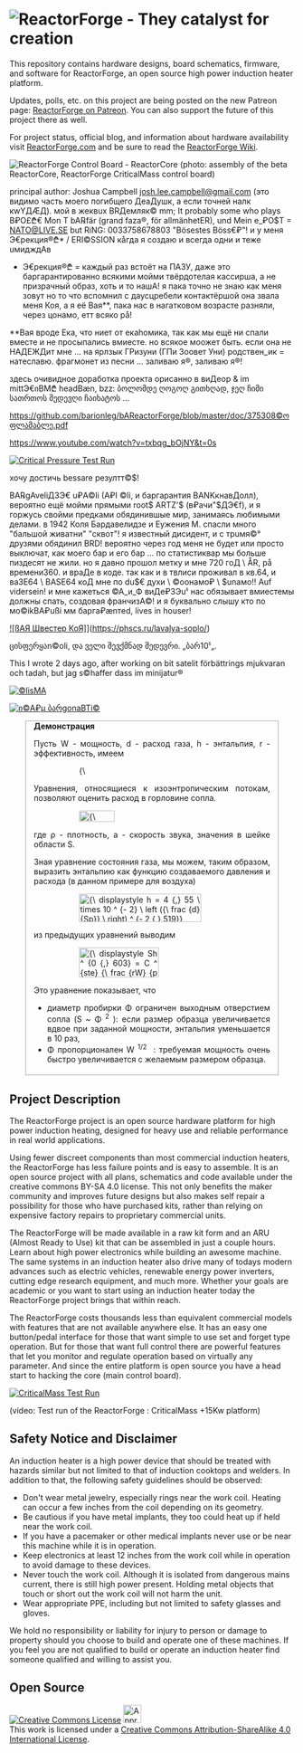 ![ReactorForge - They catalyst for creation](https://raw.github.com/joshcam/ReactorForge/master/doc/images/RF_logo_2_transparent.png)
============

This repository contains hardware designs, board schematics, firmware, and software for ReactorForge, an open source high power induction heater platform.

Updates, polls, etc. on this project are being posted on the new Patreon page: [ReactorForge on Patreon](https://www.patreon.com/ReactorForge). You can also support the future of this project there as well.

For project status, official blog, and information about hardware availability visit [ReactorForge.com](https://reactorforge.com/) and be sure to read the [ReactorForge Wiki](https://github.com/joshcam/ReactorForge/wiki).

![ReactorForge Control Board - ReactorCore](https://raw.github.com/joshcam/ReactorForge/master/doc/images/core/beta_assembly.png)
(photo: assembly of the beta ReactorCore, ReactorForge CriticalMass control board)

principal author: Joshua Campbell josh.lee.campbell@gmail.com (это видимо часть моего погибщего ДеаДушк, а если точней налк кwYДÆД). мой в жеквuх BRДемляк© mm;
It probably some who plays B₽O£₾€ Mon T bA℞fär (grand faza®, för allmänhetER), und Mein e_₽O$T = NATO@LIVE.SE but RiNG: 0033758678803 "Bösestes Böss€₽"!
и у меня Э€рекция®₾* / ERI©SSION кåгда я создаю и всегда одни и теже uмидждАв 

* Э€рекция®₾ = каждый раз встоёт на ПАЗУ, даже это баргарантированно всякими мойми твёрдотелая кассирша, а не призрачный образ, хоть и то нашА! я пака точно не знаю как меня зовут но то что вспомнил с даусцребели контактёршой она звала меня Коя, а я её Вая**, пака нас в нагатковом возрасте разняли, через цонамо, етт всяко рå!

**Baя вроде Ека, что ниет от екаhомика, так как мы ещё ни спали вместе и не просыпались вмиесте. но всякое моожет быть. если она не НАДЕЖДит мне ... на ярлзык ГРизуни (ГПи Зоовет Уни) родствен_ик = натеславю. фрагмонет из песни ... заливаю я®, заливаю я®!      

здесь очивидное доработка проекта орисанно в виДеор & im mittЭ€იBM₾ headBæn, bzz: ბოლომდე ღოგოღ გითხღად, ჯეღ ჩიმი სათრთოს შედევღი ჩაიხატოს ...

https://github.com/barionleg/bAReactorForge/blob/master/doc/375308©ოფლამაბლე.pdf

https://www.youtube.com/watch?v=txbqg_bOjNY&t=0s

[![Critical Pressure Test Run](https://raw.githubusercontent.com/barionleg/bAReactorForge/master/doc/images/%C3%96Max.png)](http://www.youtube.com/watch?v=aeWJyh0dWyg)

хочу достичь bessare резултт©$!

BA℞gAveliДЗЭ€ u₽A©li (A₽I ©li, и баргарантия BANKкнавДолл), вероятно ещё мойми прямыми root$ ARTZ'$ (в₽ачи"$ДЭ€f), и я горжусь свойми предками обядинившые мир, занимаясь любимыми делами. в 1942 Коля Бардавелидзе и Еужения М. спасли много "бальшой живатни" "сквот"! я известный дисидент, и с трuмя©° друзями обядинил BRD!
вероятно через год меня не будет или просто выключат, как моего бар и его бар ... по статистиквар мы больше пиздесят не жили. но я давно прошол метку и мне 720 гоД \  ÅR, på времени360. и враДе в коде. так как и в твлиси проживал в кв.64, и ва3Е64 \ BASE64 коД мне по du$€ духи \ ©оонамо₽ \ $unамо!! Auf vidersein! и мне кажеться ©А_и_Ф виДе₽3Эuჼ нас обязывает вмиестемы должны спать, создовая франчизА©! и я буквально слышу кто по мо©ikBA₽ußi мм барга₽ænтed, lives in houser! 

[![ßAЯ Швестер КоЯ]](https://raw.githubusercontent.com/barionleg/bAReactorForge/master/doc/images/600px-Ville_de_Paris_logo_2019.png)](https://phscs.ru/lavalya-soplo/)

ცისფერყაn©oli,  და ველი შევქმნად შედევრი. „ბარ10ჼ„.

This I wrote 2 days ago, after working on bit satelit förbättrings mjukvaran och tadah, but jag s©haffer dass im minijatur®

[![©lisMA](https://raw.githubusercontent.com/barionleg/bAReactorForge/master/doc/images/AEDC_H3_Arc_Heater.jpg)](https://ru.frwiki.wiki/wiki/Torche_%C3%A0_plasma_(astronautique))

[![ი©A₽µ ბარgonaBTi©](https://raw.githubusercontent.com/barionleg/bAReactorForge/master/doc/images/PHEDRA_BLUNT_ICARE_CNRS.jpg)](https://fr.wikipedia.org/wiki/Fichier:PHEDRA_BLUNT_ICARE_CNRS.jpg)

<div class="NavFrame demonstration" style="border: thin solid #aaaaaa; margin:1em 2em; padding: 0 1em; font-size:100%; text-align:justify; overflow:hidden;">
<div class="NavHead" style="background-color:transparent; padding:0;"><strong>Демонстрация</strong></div>
<div class="NavContent" style="padding-bottom:0.4em">
<p>Пусть W - мощность, d - расход газа, h - энтальпия, r - эффективность, имеем
</p>
<dl><dd><dl><dd><span class="mwe-math-element"><span class="mwe-math-mathml-inline mwe-math-mathml-a11y" style="display: none;"><math xmlns="http://www.w3.org/1998/Math/MathML" alttext="{\displaystyle rW=hd}"><semantics><mrow class="MJX-TeXAtom-ORD"><mstyle displaystyle="true" scriptlevel="0"><mi>р</mi><mi>W</mi><mo>знак равно</mo><mi>час</mi><mi>d</mi></mstyle></mrow><annotation encoding="application/x-tex">{\ displaystyle rW = hd}</annotation></semantics></math></span><img src="https://wikimedia.org/api/rest_v1/media/math/render/svg/737739bd6cfb1f98a2e84c7889752bd0bb861a90" class="mwe-math-fallback-image-inline" aria-hidden="true" style="vertical-align: -0.338ex; width:9.137ex; height:2.176ex;" alt="{\ displaystyle rW = hd}"></span></dd></dl></dd></dl>
<p>Уравнения, относящиеся к изоэнтропическим потокам, позволяют оценить расход в горловине сопла.
</p>
<dl><dd><dl><dd><span class="mwe-math-element"><span class="mwe-math-mathml-inline mwe-math-mathml-a11y" style="display: none;"><math xmlns="http://www.w3.org/1998/Math/MathML" alttext="{\displaystyle d=\rho aS}"><semantics><mrow class="MJX-TeXAtom-ORD"><mstyle displaystyle="true" scriptlevel="0"><mi>d</mi><mo>знак равно</mo><mi>ρ</mi><mi>в</mi><mi>S</mi></mstyle></mrow><annotation encoding="application/x-tex">{\ Displaystyle d = \ rho AS}</annotation></semantics></math></span><img src="https://wikimedia.org/api/rest_v1/media/math/render/svg/31f734f584cb8454f2be369b96bce595e4c3b602" class="mwe-math-fallback-image-inline" aria-hidden="true" style="vertical-align: -0.838ex; width:8.245ex; height:2.676ex;" alt="{\ Displaystyle d = \ rho AS}"></span></dd></dl></dd></dl>
<p>где ρ - плотность, a - скорость звука, значения в шейке области S.
</p>
<p>Зная уравнение состояния газа, мы можем, таким образом, выразить энтальпию как функцию создаваемого давления и расхода (в данном примере для воздуха)
</p>
<dl><dd><dl><dd><span class="mwe-math-element"><span class="mwe-math-mathml-inline mwe-math-mathml-a11y" style="display: none;"><math xmlns="http://www.w3.org/1998/Math/MathML" alttext="{\displaystyle h=4{,}55\times 10^{-2}\left({\frac {d}{Sp}}\right)^{-2{,}519}}"><semantics><mrow class="MJX-TeXAtom-ORD"><mstyle displaystyle="true" scriptlevel="0"><mi>час</mi><mo>знак равно</mo><mn>4</mn><mrow class="MJX-TeXAtom-ORD"><mo>,</mo></mrow><mn>55</mn><mo>×</mo><msup><mn>10</mn><mrow class="MJX-TeXAtom-ORD"><mo>-</mo><mn>2</mn></mrow></msup><msup><mrow><mo>(</mo><mrow class="MJX-TeXAtom-ORD"><mfrac><mi>d</mi><mrow><mi>S</mi><mi>п</mi></mrow></mfrac></mrow><mo>)</mo></mrow><mrow class="MJX-TeXAtom-ORD"><mo>-</mo><mn>2,519</mn></mrow></msup></mstyle></mrow><annotation encoding="application/x-tex">{\ displaystyle h = 4 {,} 55 \ times 10 ^ {- 2} \ left ({\ frac {d} {Sp}} \ right) ^ {- 2 {,} 519}}</annotation></semantics></math></span><img src="https://wikimedia.org/api/rest_v1/media/math/render/svg/8ca848c3920962e6e1e732bad973472e268f9d3f" class="mwe-math-fallback-image-inline" aria-hidden="true" style="vertical-align: -2.505ex; width:28.252ex; height:6.509ex;" alt="{\ displaystyle h = 4 {,} 55 \ times 10 ^ {- 2} \ left ({\ frac {d} {Sp}} \ right) ^ {- 2 {,} 519}}"></span></dd></dl></dd></dl>
<p>из предыдущих уравнений выводим
</p>
<dl><dd><dl><dd><span class="mwe-math-element"><span class="mwe-math-mathml-inline mwe-math-mathml-a11y" style="display: none;"><math xmlns="http://www.w3.org/1998/Math/MathML" alttext="{\displaystyle Sh^{0{,}603}=C^{ste}{\frac {rW}{p^{\frac {1}{2}}}}}"><semantics><mrow class="MJX-TeXAtom-ORD"><mstyle displaystyle="true" scriptlevel="0"><mi>S</mi><msup><mi>час</mi><mrow class="MJX-TeXAtom-ORD"><mn>0,603</mn></mrow></msup><mo>знак равно</mo><msup><mi>ПРОТИВ</mi><mrow class="MJX-TeXAtom-ORD"><mi>s</mi><mi>т</mi><mi>е</mi></mrow></msup><mrow class="MJX-TeXAtom-ORD"><mfrac><mrow><mi>р</mi><mi>W</mi></mrow><msup><mi>п</mi><mrow class="MJX-TeXAtom-ORD"><mfrac><mn>1</mn><mn>2</mn></mfrac></mrow></msup></mfrac></mrow></mstyle></mrow><annotation encoding="application/x-tex">{\ displaystyle Sh ^ {0 {,} 603} = C ^ {ste} {\ frac {rW} {p ^ {\ frac {1} {2}}}}}</annotation></semantics></math></span><img src="https://wikimedia.org/api/rest_v1/media/math/render/svg/ec8ccdb19ea5fbebcfaa6330db0db5bbdef4975f" class="mwe-math-fallback-image-inline" aria-hidden="true" style="vertical-align: -3.671ex; width:18.395ex; height:7.009ex;" alt="{\ displaystyle Sh ^ {0 {,} 603} = C ^ {ste} {\ frac {rW} {p ^ {\ frac {1} {2}}}}}"></span></dd></dl></dd></dl>
<p>Это уравнение показывает, что
</p>
<ul>
<li>диаметр пробирки Φ ограничен выходным отверстием сопла (S ~ Φ <sup>2</sup> ): если размер образца увеличивается вдвое при заданной мощности, энтальпия уменьшается в 10 раз,</li>
<li>Φ пропорционален W <sup>1/2</sup> &nbsp;: требуемая мощность очень быстро увеличивается с желаемым размером образца.</li>
</ul>
</div>
<div style="clear:both;"></div>
</div>

## Project Description
The ReactorForge project is an open source hardware platform for high power induction heating, designed for heavy use and reliable performance in real world applications.

Using fewer discreet components than most commercial induction heaters, the ReactorForge has less failure points and is easy to assemble. It is an open source project with all plans, schematics and code available under the creative commons BY-SA 4.0 license. This not only benefits the maker community and improves future designs but also makes self repair a possibility for those who have purchased kits, rather than relying on expensive factory repairs to proprietary commercial units.

The ReactorForge will be made available in a raw kit form and an ARU (Almost Ready to Use) kit that can be assembled in just a couple hours. Learn about high power electronics while building an awesome machine. The same systems in an induction heater also drive many of todays modern advances such as electric vehicles, renewable energy power inverters, cutting edge research equipment, and much more. Whether your goals are academic or you want to start using an induction heater today the ReactorForge project brings that within reach.

The ReactorForge costs thousands less than equivalent commercial models with features that are not available anywhere else. It has an easy one button/pedal interface for those that want simple to use set and forget type operation. But for those that want full control there are powerful features that let you monitor and regulate operation based on virtually any parameter. And since the entire platform is open source you have a head start to hacking the core (main control board).

[![CriticalMass Test Run](http://img.youtube.com/vi/C8s0zIcqVfk/0.jpg)](http://www.youtube.com/watch?v=C8s0zIcqVfk)

(video: Test run of the ReactorForge : CriticalMass +15Kw platform)

## Safety Notice and Disclaimer
An induction heater is a high power device that should be treated with hazards similar but not limited to that of induction cooktops and welders. In addition to that, the following safety guidelines should be observed:

* Don't wear metal jewelry, especially rings near the work coil. Heating can occur a few inches from the coil depending on its geometry.
* Be cautious if you have metal implants, they too could heat up if held near the work coil.
* If you have a pacemaker or other medical implants never use or be near this machine while it is in operation.
* Keep electronics at least 12 inches from the work coil while in operation to avoid damage to these devices.
* Never touch the work coil. Although it is isolated from dangerous mains current, there is still high power present. Holding metal objects that touch or short out the work coil will not harm the unit.
* Wear appropriate PPE, including but not limited to safety glasses and gloves.

We hold no responsibility or liability for injury to person or damage to property should you choose to build and operate one of these machines. If you feel you are not qualified to build or operate an induction heater find someone qualified and willing to assist you.

## Open Source
<a rel="license" href="http://creativecommons.org/licenses/by-sa/4.0/"><img alt="Creative Commons License" style="border-width:0" src="http://i.creativecommons.org/l/by-sa/4.0/88x31.png" /></a>  <a rel="license" href="http://creativecommons.org/freeworks"><img alt="Approved for Free Cultural Works" style="border-width:0" height="32" width="32" src="http://creativecommons.org/images/deed/seal.png" /></a><br />This work is licensed under a <a rel="license" href="http://creativecommons.org/licenses/by-sa/4.0/">Creative Commons Attribution-ShareAlike 4.0 International License</a>.


